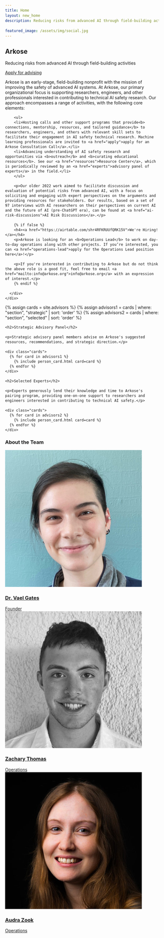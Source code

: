```yaml
---
title: Home
layout: new_home
description: Reducing risks from advanced AI through field-building activities

featured_image: /assets/img/social.jpg
---
```


<section id="banner" class="major">
  <div class="arkose-banner" style="background-image: url('{{ '/assets/images/arkose-banner.jpg' | relative_url }}')"></div>
  <div class="row xs-padding-1 banner-inner">
    <div class="10u -2u -1u(large) 11u(large)">
      <h1 class="display-1">Arkose</h1>
      <p class="subheading">Reducing risks from advanced AI through field-building activities</p>
    </div>
    <div class="2u -2u -1u(large) 11u(large) banner-button-container">
      <a href="/apply" class="banner-button">
        Apply for advising
      </a>
    </div>
  </div>
</section>

<div class="section">
  <div class="inner">
    <div class="row align-items-center">
      <div>
        <p>Arkose is an early-stage, field-building nonprofit with the mission of improving the safety of advanced AI systems. At Arkose, our primary organizational focus is supporting researchers, engineers, and other professionals interested in contributing to technical AI safety research. Our approach encompasses a range of activities, with the following core elements:</p>

        <ul>
        <li>Hosting calls and other support programs that provide<b> connections, mentorship, resources, and tailored guidance</b> to researchers, engineers, and others with relevant skill sets to facilitate their engagement in AI safety technical research. Machine learning professionals are invited to <a href="apply">apply for an Arkose Consultation Call</a>.</li>
        <li>Advancing understanding of AI safety research and opportunities via <b>outreach</b> and <b>curating educational resources</b>. See our <a href="resources">Resource Center</a>, which is periodically reviewed by an <a href="experts">advisory panel of experts</a> in the field.</li>
        </ul>

        <p>Our older 2022 work aimed to facilitate discussion and evaluation of potential risks from advanced AI, with a focus on soliciting and engaging with expert perspectives on the arguments and providing resources for stakeholders. Our results, based on a set of 97 interviews with AI researchers on their perspectives on current AI and the future of AI (pre-ChatGPT era), can be found at <a href="ai-risk-discussions">AI Risk Discussions</a>.</p>

        {% if false %}
	    <h4><a href="https://airtable.com/shr4RFKRUUfQRK15V">We're Hiring!</a></h4>
	    <p>Arkose is looking for an <b>Operations Lead</b> to work on day-to-day operations along with other projects. If you’re interested, you can <a href="operations-lead">apply for the Operations Lead position here</a>!</p>

	    <p>If you're interested in contributing to Arkose but do not think the above role is a good fit, feel free to email <a href="mailto:info@arkose.org">info@arkose.org</a> with an expression of interest.</p>
	    {% endif %}

      </div>
    </div>
  </div>
</div>

<div class="section bg-gray">
  <div class="inner">
    {% assign cards = site.advisors %}
    {% assign advisors1 = cards | where: "section", "strategic" | sort: 'order' %}
    {% assign advisors2 = cards | where: "section", "selected" | sort: 'order' %}

    <h2>Strategic Advisory Panel</h2>

    <p>Strategic advisory panel members advise on Arkose's suggested resources, recommendations, and strategic direction.</p>

    <div class="cards">
      {% for card in advisors1 %}
        {% include person_card.html card=card %}
      {% endfor %}
    </div>

    <h2>Selected Experts</h2>

    <p>Experts generously lend their knowledge and time to Arkose's pairing program, providing one-on-one support to researchers and engineers interested in contributing to technical AI safety.</p>

    <div class="cards">
      {% for card in advisors2 %}
        {% include person_card.html card=card %}
      {% endfor %}
    </div>
  </div>
</div>

<div class="section">
  <div class="inner">
    <h3>About the Team</h3>
    <div class="cards">
      <a href="https://vaelgates.com">
        <div class="card card-team">
          <div class="card-thumbnail">
            <img src="/assets/images/people/vael-gates.jpg">
          </div>
          <div class="card-content">
            <div class="card-title">
              <h3>Dr. Vael Gates</h3>
            </div>
            <div class="card-description">Founder</div>
          </div>
        </div>
      </a>
      <a href="https://www.linkedin.com/in/zacharythomas10/">
        <div class="card card-team">
          <div class="card-thumbnail">
            <img src="/assets/images/people/zachary-thomas.jpg">
          </div>
          <div class="card-content">
            <div class="card-title">
              <h3>Zachary Thomas</h3>
            </div>
            <div class="card-description">Operations</div>
          </div>
        </div>
      </a>
      <a href="https://www.linkedin.com/in/audrazook/">
        <div class="card card-team">
          <div class="card-thumbnail">
            <img src="/assets/images/people/audra-zook.jpg">
          </div>
          <div class="card-content">
            <div class="card-title">
              <h3>Audra Zook</h3>
            </div>
            <div class="card-description">Operations</div>
          </div>
        </div>
      </a>
    </div>
  </div>
</div>
